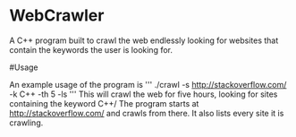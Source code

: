 # WebCrawler
A C++ program built to crawl the web endlessly looking for websites that contain the keywords the user is looking for.

#Usage

An example usage of the program is
'''
./crawl -s http://stackoverflow.com/ -k C++ -th 5 -ls
'''
This will crawl the web for five hours, looking for sites containing the keyword C++/ The program starts at http://stackoverflow.com/ and crawls from there. It also lists every site it is crawling. 


